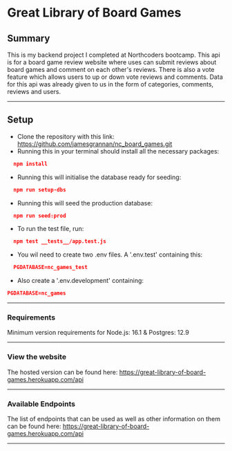 # Great Library of Board Games

## Summary

This is my backend project I completed at Northcoders bootcamp. This api is for a board game review website where uses can submit reviews about board games and comment on each other's reviews. There is also a vote feature which allows users to up or down vote reviews and comments. Data for this api was already given to us in the form of categories, comments, reviews and users.

---

## Setup

- Clone the repository with this link: https://github.com/jamesgrannan/nc_board_games.git
- Running this in your terminal should install all the necessary packages:

```json
  npm install
```

- Running this will initialise the database ready for seeding:

```json
  npm run setup-dbs
```

- Running this will seed the production database:

```json
  npm run seed:prod
```

- To run the test file, run:

```json
  npm test __tests__/app.test.js
```

- You wil need to create two .env files. A '.env.test' containing this:

```json
  PGDATABASE=nc_games_test
```

- Also create a '.env.development' containing:

```json
PGDATABASE=nc_games
```

---

### Requirements

Minimum version requirements for Node.js: 16.1 & Postgres: 12.9

---

### View the website

The hosted version can be found here: https://great-library-of-board-games.herokuapp.com/api

---

### Available Endpoints

The list of endpoints that can be used as well as other information on them can be found here: https://great-library-of-board-games.herokuapp.com/api

---
